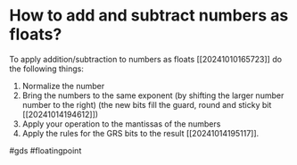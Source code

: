 # How to add and subtract numbers as floats?
To apply addition/subtraction to numbers as floats [[20241010165723]] do the following things:
1. Normalize the number
2. Bring the numbers to the same exponent (by shifting the larger number number to the right) (the new bits fill the guard, round and sticky bit [[20241014194612]])
3. Apply your operation to the mantissas of the numbers
4. Apply the rules for the GRS bits to the result [[20241014195117]].

#gds #floatingpoint